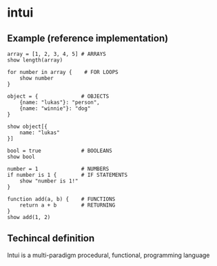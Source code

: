 # intui

## Example (reference implementation)

```
array = [1, 2, 3, 4, 5] # ARRAYS
show length(array)

for number in array {    # FOR LOOPS
    show number
}

object = {              # OBJECTS
    {name: "lukas"}: "person",
    {name: "winnie"}: "dog"
}

show object[{
    name: "lukas"
}]

bool = true             # BOOLEANS
show bool

number = 1              # NUMBERS
if number is 1 {        # IF STATEMENTS
    show "number is 1!"
}

function add(a, b) {    # FUNCTIONS
    return a + b        # RETURNING
}
show add(1, 2)
```

## Techincal definition

Intui is a multi-paradigm procedural, functional, programming language
